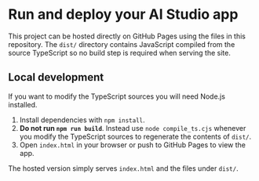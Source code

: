 # Run and deploy your AI Studio app

This project can be hosted directly on GitHub Pages using the files in this
repository.  The `dist/` directory contains JavaScript compiled from the source
TypeScript so no build step is required when serving the site.

## Local development

If you want to modify the TypeScript sources you will need Node.js installed.

1. Install dependencies with `npm install`.
2. **Do not run `npm run build`**. Instead use `node compile_ts.cjs` whenever you
   modify the TypeScript sources to regenerate the contents of `dist/`.
3. Open `index.html` in your browser or push to GitHub Pages to view the app.

The hosted version simply serves `index.html` and the files under `dist/`.
